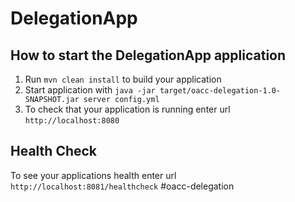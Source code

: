 # DelegationApp

How to start the DelegationApp application
---

1. Run `mvn clean install` to build your application
1. Start application with `java -jar target/oacc-delegation-1.0-SNAPSHOT.jar server config.yml`
1. To check that your application is running enter url `http://localhost:8080`

Health Check
---

To see your applications health enter url `http://localhost:8081/healthcheck`
#oacc-delegation
